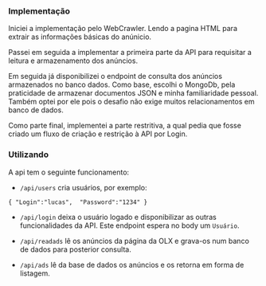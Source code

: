 ### Implementação

Iniciei a implementação pelo WebCrawler. Lendo a pagina HTML para extrair as informações básicas do anúnicio.

Passei em seguida a implementar a primeira parte da API para requisitar a leitura e armazenamento dos anúncios.

Em seguida já disponibilizei o endpoint de consulta dos anúncios armazenados no banco dados. Como base, escolhi o MongoDb, pela praticidade de armazenar documentos JSON e minha familiaridade pessoal. Também optei por ele pois o desafio não exige muitos relacionamentos em banco de dados.

Como parte final, implementei a parte restritiva, a qual pedia que fosse criado um fluxo de criação e restrição à API por Login.  

### Utilizando

A api tem o seguinte funcionamento:

* `/api/users` cria usuários, por exemplo: 

`{
    "Login":"lucas", 
    "Password":"1234"
}`

* `/api/login` deixa o usuário logado e disponibilizar as outras funcionalidades da API. Este endpoint espera no body um `Usuário`.

* `/api/readads` lê os anúncios da página da OLX e grava-os num banco de dados para posterior consulta.

* `/api/ads` lê da base de dados os anúncios e os retorna em forma de listagem.